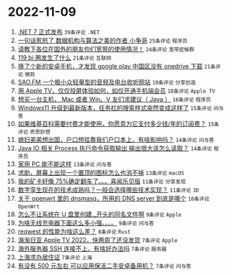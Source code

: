 # 2022-11-09

1. [.NET 7 正式发布](https://www.v2ex.com/t/893739) `39条评论` `.NET`
1. [一句话惹怒了 数据机构与算法之美的作者 小争哥](https://www.v2ex.com/t/893803) `25条评论` `程序员`
1. [请教下各位在国外的朋友你们宽带的使用情况！](https://www.v2ex.com/t/893786) `24条评论` `宽带症候群`
1. [119 bi 圈发生了什么](https://www.v2ex.com/t/893753) `21条评论` `互联网`
1. [换了个新的安卓手机，才发现 google play 中国区没有 onedrive 下载](https://www.v2ex.com/t/893738) `21条评论` `微软`
1. [SAO.FM 一个极小众轻量型的音频及电台收听网站](https://www.v2ex.com/t/893779) `19条评论` `分享创造`
1. [用 Apple TV，仅仅投屏体验如何，如仅开通手机端会员](https://www.v2ex.com/t/893774) `18条评论` `Apple TV`
1. [想买一台主机， Mac 或者 Win。V 友们求建议（ Java ）](https://www.v2ex.com/t/893791) `16条评论` `程序员`
1. [Windows11 升级到最新版本，任务栏的搜索样式突然变成这样了](https://www.v2ex.com/t/893782) `15条评论` `问与答`
1. [如果维基百科需要付费才能使用，你愿意为它支付多少钱/年的订阅费？](https://www.v2ex.com/t/893761) `15条评论` `奇思妙想`
1. [媳妇弟弟想出国，户口想挂靠我们户口本上，有啥影响吗？](https://www.v2ex.com/t/893805) `14条评论` `问与答`
1. [Java IO 相关 Process 执行命令获取输出 输出很大该怎么读取？](https://www.v2ex.com/t/893762) `14条评论` `程序员`
1. [家用 PC 能不能这样](https://www.v2ex.com/t/893807) `13条评论` `问与答`
1. [求助，屏幕上出现一个置顶的图标怎么也消不掉](https://www.v2ex.com/t/893760) `13条评论` `macOS`
1. [我的矿卡好像 75%确定翻车了。。。喜闻乐见版](https://www.v2ex.com/t/893770) `11条评论` `分享发现`
1. [数字孪生现在的技术成熟吗？一般会选择哪些技术实现？](https://www.v2ex.com/t/893763) `11条评论` `3D`
1. [关于 openwrt 里的 dnsmasq，所用的 DNS server 到底是哪个](https://www.v2ex.com/t/893785) `10条评论` `OpenWrt`
1. [怎么不让系统在 U 盘里创建._开头的同名文件啊](https://www.v2ex.com/t/893755) `9条评论` `Apple`
1. [为啥无线充电器下面这么多小强。。。。](https://www.v2ex.com/t/893752) `9条评论` `问与答`
1. [reqwest 的性能为啥这么差？](https://www.v2ex.com/t/893742) `8条评论` `Rust`
1. [海淘日亚 Apple TV 2022，快两周了还没发货](https://www.v2ex.com/t/893814) `7条评论` `Apple`
1. [海外服务器 SSH 连接不上，有啥好办法吗](https://www.v2ex.com/t/893781) `7条评论` `服务器`
1. [上海求办居住证](https://www.v2ex.com/t/893766) `7条评论` `上海`
1. [有没有 500 元左右 可以应用保活二手安卓备用机？](https://www.v2ex.com/t/893750) `7条评论` `问与答`
